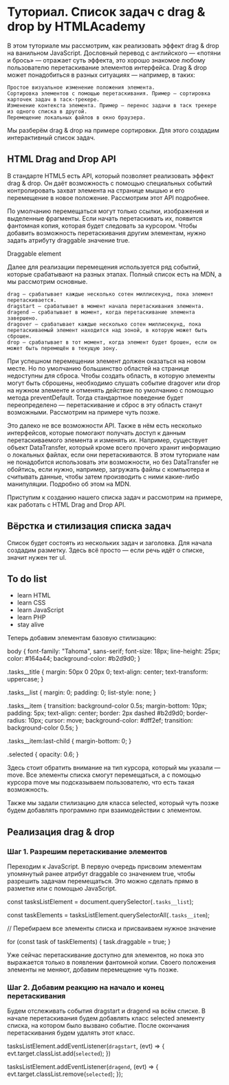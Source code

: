 # Туториал. Список задач с drag &amp; drop by HTMLAcademy

В этом туториале мы рассмотрим, как реализовать эффект drag & drop на ванильном JavaScript. Дословный перевод с английского — «потяни и брось» — отражает суть эффекта, это хорошо знакомое любому пользователю перетаскивание элементов интерфейса. Drag & drop может понадобиться в разных ситуациях — например, в таких:

    Простое визуальное изменение положения элемента.
    Сортировка элементов с помощью перетаскивания. Пример — сортировка карточек задач в таск-трекере.
    Изменение контекста элемента. Пример — перенос задачи в таск трекере из одного списка в другой.
    Перемещение локальных файлов в окно браузера.

Мы разберём drag & drop на примере сортировки. Для этого создадим интерактивный список задач.

## HTML Drag and Drop API

В стандарте HTML5 есть API, который позволяет реализовать эффект drag & drop. Он даёт возможность с помощью специальных событий контролировать захват элемента на странице мышью и его перемещение в новое положение. Рассмотрим этот API подробнее.

По умолчанию перемещаться могут только ссылки, изображения и выделенные фрагменты. Если начать перетаскивать их, появится фантомная копия, которая будет следовать за курсором. Чтобы добавить возможность перетаскивания другим элементам, нужно задать атрибуту draggable значение true.

<div draggable="true">Draggable element</div>

Далее для реализации перемещения используется ряд событий, которые срабатывают на разных этапах. Полный список есть на MDN, а мы рассмотрим основные.

    drag — срабатывает каждые несколько сотен миллисекунд, пока элемент перетаскивается.
    dragstart — срабатывает в момент начала перетаскивания элемента.
    dragend — срабатывает в момент, когда перетаскивание элемента завершено.
    dragover — срабатывает каждые несколько сотен миллисекунд, пока перетаскиваемый элемент находится над зоной, в которую может быть сброшен.
    drop — срабатывает в тот момент, когда элемент будет брошен, если он может быть перемещён в текущую зону.

При успешном перемещении элемент должен оказаться на новом месте. Но по умолчанию большинство областей на странице недоступны для сброса. Чтобы создать область, в которую элементы могут быть сброшены, необходимо слушать событие dragover или drop на нужном элементе и отменять действие по умолчанию с помощью метода preventDefault. Тогда стандартное поведение будет переопределено — перетаскивание и сброс в эту область станут возможными. Рассмотрим на примере чуть позже.

Это далеко не все возможности API. Также в нём есть несколько интерфейсов, которые помогают получать доступ к данным перетаскиваемого элемента и изменять их. Например, существует объект DataTransfer, который кроме всего прочего хранит информацию о локальных файлах, если они перетаскиваются. В этом туториале нам не понадобится использовать эти возможности, но без DataTransfer не обойтись, если нужно, например, загружать файлы с компьютера и считывать данные, чтобы затем производить с ними какие-либо манипуляции. Подробно об этом на MDN.

Приступим к созданию нашего списка задач и рассмотрим на примере, как работать с HTML Drag and Drop API.

## Вёрстка и стилизация списка задач

Список будет состоять из нескольких задач и заголовка. Для начала создадим разметку. Здесь всё просто — если речь идёт о списке, значит нужен тег ul.

<section class="tasks">
  <h1 class="tasks__title">To do list</h1>

  <ul class="tasks__list">
    <li class="tasks__item">learn HTML</li>
    <li class="tasks__item">learn CSS</li>
    <li class="tasks__item">learn JavaScript</li>
    <li class="tasks__item">learn PHP</li>
    <li class="tasks__item">stay alive</li>
  </ul>
</section>

Теперь добавим элементам базовую стилизацию:

body {
  font-family: "Tahoma", sans-serif;
  font-size: 18px;
  line-height: 25px;
  color: #164a44;
  background-color: #b2d9d0;
}

.tasks__title {
    margin: 50px 0 20px 0;
    text-align: center;
    text-transform: uppercase;
 }

.tasks__list {
  margin: 0;
  padding: 0;
  list-style: none;
}

.tasks__item {
  transition: background-color 0.5s;
  margin-bottom: 10px;
  padding: 5px;
  text-align: center;
  border: 2px dashed #b2d9d0;
  border-radius: 10px;
  cursor: move;
  background-color: #dff2ef;
  transition: background-color 0.5s;
}

.tasks__item:last-child {
  margin-bottom: 0;
}

.selected {
  opacity: 0.6;
}

Здесь стоит обратить внимание на тип курсора, который мы указали — move. Все элементы списка смогут перемещаться, а с помощью курсора move мы подсказываем пользователю, что есть такая возможность.

Также мы задали стилизацию для класса selected, который чуть позже будем добавлять программно при взаимодействии с элементом.

## Реализация drag & drop

### Шаг 1. Разрешим перетаскивание элементов

Переходим к JavaScript. В первую очередь присвоим элементам упомянутый ранее атрибут draggable со значением true, чтобы разрешить задачам перемещаться. Это можно сделать прямо в разметке или с помощью JavaScript.

const tasksListElement = document.querySelector(`.tasks__list`);

const taskElements = tasksListElement.querySelectorAll(`.tasks__item`);

// Перебираем все элементы списка и присваиваем нужное значение

for (const task of taskElements) {
  task.draggable = true;
}

Уже сейчас перетаскивание доступно для элементов, но пока это выражается только в появлении фантомной копии. Своего положения элементы не меняют, добавим перемещение чуть позже.

### Шаг 2. Добавим реакцию на начало и конец перетаскивания

Будем отслеживать события dragstart и dragend на всём списке. В начале перетаскивания будем добавлять класс selected элементу списка, на котором было вызвано событие. После окончания перетаскивания будем удалять этот класс.

tasksListElement.addEventListener(`dragstart`, (evt) => {
  evt.target.classList.add(`selected`);
})

tasksListElement.addEventListener(`dragend`, (evt) => {
  evt.target.classList.remove(`selected`);
});
